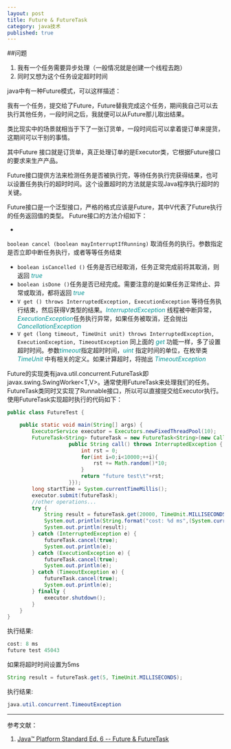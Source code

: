 ```yaml
---
layout: post
title: Future & FutureTask
category: java技术
published: true
---
```



##问题

1. 我有一个任务需要异步处理（一般情况就是创建一个线程去跑）
2. 同时又想为这个任务设定超时时间

java中有一种Future模式，可以这样描述：

我有一个任务，提交给了Future，Future替我完成这个任务，期间我自己可以去执行其他任务，一段时间之后，我就便可以从Future那儿取出结果。

类比现实中的场景就相当于下了一张订货单，一段时间后可以拿着提订单来提货，这期间可以干别的事情。

其中Future 接口就是订货单，真正处理订单的是Executor类，它根据Future接口的要求来生产产品。

Future接口提供方法来检测任务是否被执行完，等待任务执行完获得结果，也可以设置任务执行的超时时间。这个设置超时的方法就是实现Java程序执行超时的关键。

Future接口是一个泛型接口，严格的格式应该是Future<V>，其中V代表了Future执行的任务返回值的类型。 Future接口的方法介绍如下：

* 
```boolean cancel (boolean mayInterruptIfRunning)``` 取消任务的执行。参数指定是否立即中断任务执行，或者等等任务结束
* ```boolean isCancelled ()``` 任务是否已经取消，任务正常完成前将其取消，则返回 <font color="#009393">_true_</font>
* ```boolean isDone ()```任务是否已经完成。需要注意的是如果任务正常终止、异常或取消，都将返回 <font color="#009393">_true_</font>
* ```V get () throws InterruptedException, ExecutionException```  等待任务执行结束，然后获得V类型的结果。<font color="#009393">_InterruptedException_</font> 线程被中断异常， <font color="#009393">_ExecutionException_</font>任务执行异常，如果任务被取消，还会抛出<font color="#009393">_CancellationException_</font>
* ```V get (long timeout, TimeUnit unit) throws InterruptedException, ExecutionException, TimeoutException``` 同上面的 <font color="#009393">_get_</font> 功能一样，多了设置超时时间。参数<font color="#009393">_timeout_</font>指定超时时间，<font color="#009393">_uint_</font> 指定时间的单位，在枚举类 <font color="#009393">_TimeUnit_</font> 中有相关的定义。如果计算超时，将抛出 <font color="#009393">_TimeoutException_</font>

Future的实现类有java.util.concurrent.FutureTask<V>即 javax.swing.SwingWorker<T,V>。通常使用FutureTask来处理我们的任务。FutureTask类同时又实现了Runnable接口，所以可以直接提交给Executor执行。使用FutureTask实现超时执行的代码如下：

```java
public class FutureTest {

    public static void main(String[] args) {
        ExecutorService executor = Executors.newFixedThreadPool(10);
        FutureTask<String> futureTask = new FutureTask<String>(new Callable<String>() {//使用Callable接口作为构造参数
                    public String call() throws InterruptedException {
                        int rst = 0;
                        for(int i=0;i<10000;++i){
                            rst += Math.random()*10;
                        }
                        return "future test\t"+rst;
                    }});
        long startTime = System.currentTimeMillis();
        executor.submit(futureTask);
        //other operations...
        try {
            String result = futureTask.get(20000, TimeUnit.MILLISECONDS); //取得结果，同时设置超时执行时间为5秒。同样可以用future.get()，不设置执行超时时间取得结果
            System.out.println(String.format("cost: %d ms",(System.currentTimeMillis() - startTime)));
            System.out.println(result);
        } catch (InterruptedException e) {
            futureTask.cancel(true);
            System.out.println(e);
        } catch (ExecutionException e) {
            futureTask.cancel(true);
            System.out.println(e);
        } catch (TimeoutException e) {
            futureTask.cancel(true);
            System.out.println(e);
        } finally {
            executor.shutdown();
        }
    }
}
```

执行结果:

```java
cost: 8 ms
future test	45043
```

如果将超时时间设置为5ms

```java
String result = futureTask.get(5, TimeUnit.MILLISECONDS); 

```

执行结果:

```java
java.util.concurrent.TimeoutException
```

***

参考文献：

1. [Java™ Platform Standard Ed. 6 -- Future & FutureTask](http://docs.oracle.com/javase/6/docs/api/)